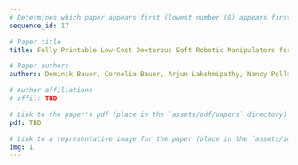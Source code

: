 ```yaml
---
# Determines which paper appears first (lowest number (0) appears first)
sequence_id: 17

# Paper title
title: Fully Printable Low-Cost Dexterous Soft Robotic Manipulators for Agriculture (Lightning)

# Paper authors
authors: Dominik Bauer, Cornelia Bauer, Arjun Lakshmipathy, Nancy Pollard

# Author affiliations
# affil: TBD

# Link to the paper's pdf (place in the `assets/pdf/papers` directory)
pdf: TBD

# Link to a representative image for the paper (place in the `assets/img/papers` directory)
img: 1
---
```


